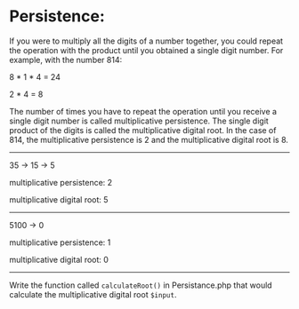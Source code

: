 # Persistence:

If you were to multiply all the digits of a number together, you could repeat the operation with the product until you obtained a single digit number. For example, with the number 814:

8 * 1 * 4 = 24

2 * 4 = 8

The number of times you have to repeat the operation until you receive a single digit number is called multiplicative persistence. The single digit product of the digits is called the multiplicative digital root. In the case of 814, the multiplicative persistence is 2 and the multiplicative digital root is 8.
***
35 -> 15 -> 5

multiplicative persistence: 2

multiplicative digital root: 5
***
5100 -> 0

multiplicative persistence: 1

multiplicative digital root: 0
***
Write the function called `calculateRoot()` in Persistance.php that would calculate the multiplicative digital root `$input`.